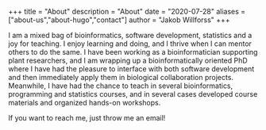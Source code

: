 +++
title = "About"
description = "About"
date = "2020-07-28"
aliases = ["about-us","about-hugo","contact"]
author = "Jakob Willforss"
+++

I am a mixed bag of bioinformatics, software development, statistics and a joy for teaching. I enjoy learning and doing, and I thrive when I can mentor others to do the same. I have been working as a bioinformatician supporting plant researchers, and I am wrapping up a bioinformatically oriented PhD where I have had the pleasure to interface with both software development and then immediately apply them in biological collaboration projects. Meanwhile, I have had the chance to teach in several bioinformatics, programming and statistics courses, and in several cases developed course materials and organized hands-on workshops.

If you want to reach me, just throw me an email!